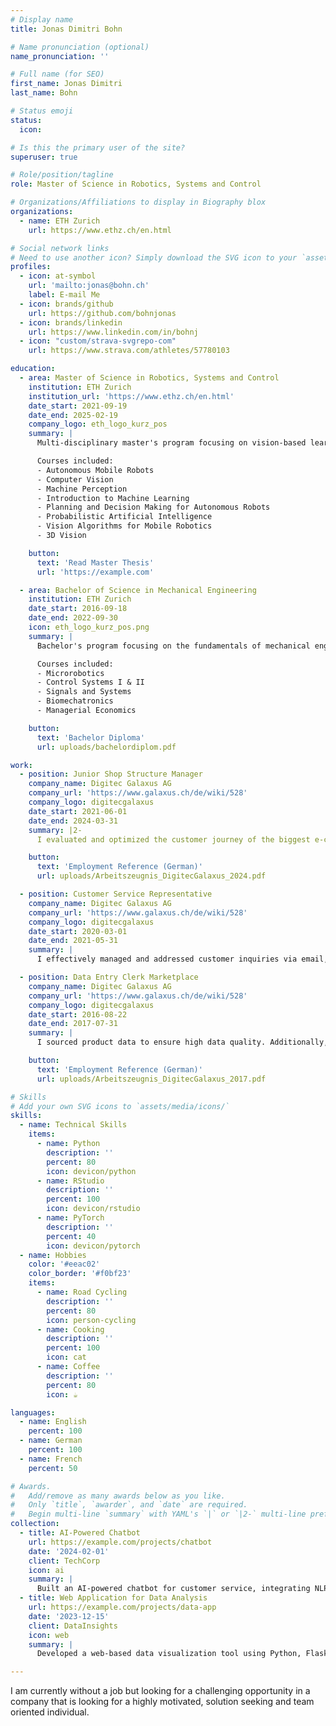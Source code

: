 ```yaml
---
# Display name
title: Jonas Dimitri Bohn

# Name pronunciation (optional)
name_pronunciation: ''

# Full name (for SEO)
first_name: Jonas Dimitri
last_name: Bohn

# Status emoji
status:
  icon:

# Is this the primary user of the site?
superuser: true

# Role/position/tagline
role: Master of Science in Robotics, Systems and Control

# Organizations/Affiliations to display in Biography blox
organizations:
  - name: ETH Zurich
    url: https://www.ethz.ch/en.html

# Social network links
# Need to use another icon? Simply download the SVG icon to your `assets/media/icons/` folder.
profiles:
  - icon: at-symbol
    url: 'mailto:jonas@bohn.ch'
    label: E-mail Me
  - icon: brands/github
    url: https://github.com/bohnjonas
  - icon: brands/linkedin
    url: https://www.linkedin.com/in/bohnj
  - icon: "custom/strava-svgrepo-com"
    url: https://www.strava.com/athletes/57780103

education:
  - area: Master of Science in Robotics, Systems and Control
    institution: ETH Zurich
    institution_url: 'https://www.ethz.ch/en.html'
    date_start: 2021-09-19
    date_end: 2025-02-19
    company_logo: eth_logo_kurz_pos
    summary: |
      Multi-disciplinary master's program focusing on vision-based learning, path-planning, and general applications of machine learning methods in robotic applications or data analysis.

      Courses included:
      - Autonomous Mobile Robots
      - Computer Vision
      - Machine Perception
      - Introduction to Machine Learning
      - Planning and Decision Making for Autonomous Robots
      - Probabilistic Artificial Intelligence
      - Vision Algorithms for Mobile Robotics
      - 3D Vision

    button:
      text: 'Read Master Thesis'
      url: 'https://example.com'

  - area: Bachelor of Science in Mechanical Engineering
    institution: ETH Zurich
    date_start: 2016-09-18
    date_end: 2022-09-30
    icon: eth_logo_kurz_pos.png
    summary: |
      Bachelor's program focusing on the fundamentals of mechanical engineering, including thermodynamics, fluid dynamics, and control systems with a strong emphasis on mathematical and physical foundations.

      Courses included:
      - Microrobotics
      - Control Systems I & II
      - Signals and Systems
      - Biomechatronics
      - Managerial Economics

    button:
      text: 'Bachelor Diploma'
      url: uploads/bachelordiplom.pdf

work:
  - position: Junior Shop Structure Manager
    company_name: Digitec Galaxus AG
    company_url: 'https://www.galaxus.ch/de/wiki/528'
    company_logo: digitecgalaxus
    date_start: 2021-06-01
    date_end: 2024-03-31
    summary: |2-
      I evaluated and optimized the customer journey of the biggest e-commerce shop in Switzerland using tools such as Google Analytics, Sistrix, SQL databases and Tableau reporting.

    button:
      text: 'Employment Reference (German)'
      url: uploads/Arbeitszeugnis_DigitecGalaxus_2024.pdf

  - position: Customer Service Representative
    company_name: Digitec Galaxus AG
    company_url: 'https://www.galaxus.ch/de/wiki/528'
    company_logo: digitecgalaxus
    date_start: 2020-03-01
    date_end: 2021-05-31
    summary: |
      I effectively managed and addressed customer inquiries via email, ensuring prompt and satisfactory responses working from home during the pandemic.

  - position: Data Entry Clerk Marketplace
    company_name: Digitec Galaxus AG
    company_url: 'https://www.galaxus.ch/de/wiki/528'
    company_logo: digitecgalaxus
    date_start: 2016-08-22
    date_end: 2017-07-31
    summary: |
      I sourced product data to ensure high data quality. Additionally, I was responsible for developing internal processes for the data processing of new marketplace suppliers and representing my team in company meetings.

    button:
      text: 'Employment Reference (German)'
      url: uploads/Arbeitszeugnis_DigitecGalaxus_2017.pdf

# Skills
# Add your own SVG icons to `assets/media/icons/`
skills:
  - name: Technical Skills
    items:
      - name: Python
        description: ''
        percent: 80
        icon: devicon/python
      - name: RStudio
        description: ''
        percent: 100
        icon: devicon/rstudio
      - name: PyTorch
        description: ''
        percent: 40
        icon: devicon/pytorch
  - name: Hobbies
    color: '#eeac02'
    color_border: '#f0bf23'
    items:
      - name: Road Cycling
        description: ''
        percent: 80
        icon: person-cycling
      - name: Cooking
        description: ''
        percent: 100
        icon: cat
      - name: Coffee
        description: ''
        percent: 80
        icon: ☕️

languages:
  - name: English
    percent: 100
  - name: German
    percent: 100
  - name: French
    percent: 50

# Awards.
#   Add/remove as many awards below as you like.
#   Only `title`, `awarder`, and `date` are required.
#   Begin multi-line `summary` with YAML's `|` or `|2-` multi-line prefix and indent 2 spaces below.
collection:
  - title: AI-Powered Chatbot
    url: https://example.com/projects/chatbot
    date: '2024-02-01'
    client: TechCorp
    icon: ai
    summary: |
      Built an AI-powered chatbot for customer service, integrating NLP and machine learning for natural interactions.
  - title: Web Application for Data Analysis
    url: https://example.com/projects/data-app
    date: '2023-12-15'
    client: DataInsights
    icon: web
    summary: |
      Developed a web-based data visualization tool using Python, Flask, and D3.js for real-time analytics.

---
```


I am currently without a job but looking for a challenging opportunity in a company that is looking for a highly motivated, solution seeking and team oriented individual.
